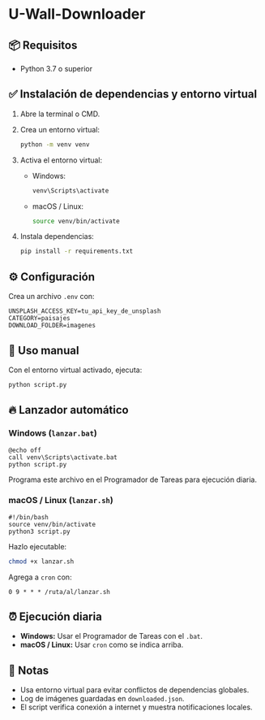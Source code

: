 # U-Wall-Downloader

## 📦 Requisitos

- Python 3.7 o superior

## ✅ Instalación de dependencias y entorno virtual

1. Abre la terminal o CMD.
2. Crea un entorno virtual:

   ```bash
   python -m venv venv
   ```

3. Activa el entorno virtual:

   - Windows:

     ```bash
     venv\Scripts\activate
     ```

   - macOS / Linux:

     ```bash
     source venv/bin/activate
     ```

4. Instala dependencias:

   ```bash
   pip install -r requirements.txt
   ```

## ⚙️ Configuración

Crea un archivo `.env` con:

```
UNSPLASH_ACCESS_KEY=tu_api_key_de_unsplash
CATEGORY=paisajes
DOWNLOAD_FOLDER=imagenes
```

## 🚀 Uso manual

Con el entorno virtual activado, ejecuta:

```bash
python script.py
```

## 🔥 Lanzador automático

### Windows (`lanzar.bat`)

```
@echo off
call venv\Scripts\activate.bat
python script.py
```

Programa este archivo en el Programador de Tareas para ejecución diaria.

### macOS / Linux (`lanzar.sh`)

```
#!/bin/bash
source venv/bin/activate
python3 script.py
```

Hazlo ejecutable:

```bash
chmod +x lanzar.sh
```

Agrega a `cron` con:

```
0 9 * * * /ruta/al/lanzar.sh
```

## ⏰ Ejecución diaria

- **Windows:** Usar el Programador de Tareas con el `.bat`.
- **macOS / Linux:** Usar `cron` como se indica arriba.

## 📝 Notas

- Usa entorno virtual para evitar conflictos de dependencias globales.
- Log de imágenes guardadas en `downloaded.json`.
- El script verifica conexión a internet y muestra notificaciones locales.
